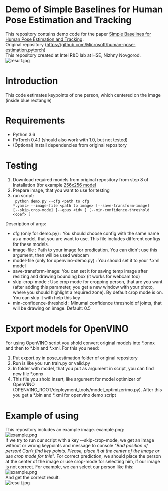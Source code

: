 # Demo of Simple Baselines for Human Pose Estimation and Tracking
This repository contains demo code for the paper [Simple Baselines for Human Pose Estimation and Tracking](https://arxiv.org/abs/1804.06208). <br>
Original repository (https://github.com/Microsoft/human-pose-estimation.pytorch) <br>
This repository created at Intel R&D lab at HSE, Nizhny Novgorod.
 <br> ![result.jpg](http://immage.biz/images/2019/04/26/SQ19.jpg) <br>

# Introduction
This code estimates keypoints of one person, which centered on the image (inside blue rectangle)

# Requirements
* Python 3.6
* PyTorch 0.4.1 (should also work with 1.0, but not tested)
* (Optional) Install dependencies from original repository

# Testing
1. Download required models from original repository from step 8 of Installation (for example [256x256 model](https://drive.google.com/open?id=1V2AaVpDSn-eS7jrFScHLJ-wvTFuQ0-Dc) 
2. Prepare image, that you want to use for testing
3. run script:<br>
<code> python demo.py --cfg \<path to cfg *.yaml\> --image-file \<path to image\> [--save-transform-image] [--skip-crop-mode] [--gpus \<id\> ]  [--min-confidence-threshold \<coef\> ] </code>

Description of args:
* cfg (only for demo.py) : You should choose config with the same name as a model, that you are want to use. This file includes different configs for these models.
* image-file : Path to your image for predication. You can didn't use this argument, then will be used webcam
* model-file (only for openvino-demo.py) : You should set it to your *.xml model
* save-transform-image: You can set it for saving temp image after resizing and drawing bounding box (it works for webcam too)
* skip-crop-mode : Use crop mode for cropping person, that are you want (after adding this parameter, you get a new window with your photo, where you should highlight a required zone). By default crop mode is on. You can skip it with help this key
* min-confidence-threshold : Minumal confidence threshold of joints, that will be drawing on image. Default: 0.5

# Export models for OpenVINO
For using OpenVINO script you shold convert original models into \*.onnx and then to \*.bin and \*.xml. For this you need:
1. Put export.py in pose_estimation folder of original repository
2. Run is like you run train.py or valid.py
3. In folder with model, that you put as argument in script, you can find new file \*.onnx
3. This file you shold insert, like argument for model optimizer of OpenVINO (OPENVINO_ROOT/deployment_tools/model_optimizer/mo.py). After this you get a \*.bin and \*.xml for openvino demo script

# Example of using
This repository includes an example image. example.png: <br>
![example.png](http://immage.biz/images/2019/04/26/SQ1Y.png) <br>
If we try to run our script with a key --skip-crop-mode, we get an image without or wrong keypoints and message to console *"Bad position of person! Can't find key points. Please, place it at the center of the image or use crop mode for this"*. For correct prediction, we should place the person at the center of the image or use crop-mode for selecting him, if our image is not correct. For example, we can select our person like this: <br>
![example.png](http://immage.biz/images/2019/04/26/SQ1o.png)<br>
And get the correct result: <br>
![result.jpg](http://immage.biz/images/2019/04/26/SQ19.jpg)
